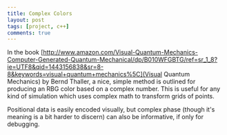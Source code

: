 ```yaml
---
title: Complex Colors
layout: post
tags: [project, c++]
comments: true
---
```


In the book [http://www.amazon.com/Visual-Quantum-Mechanics-Computer-Generated-Quantum-Mechanical/dp/B010WFGBTG/ref=sr_1_8?ie=UTF8&qid=1443156838&sr=8-8&keywords=visual+quantum+mechanics%5C](Visual Quantum Mechanics) by Bernd Thaller, a nice, simple method is outlined for producing an RBG color based on a complex number. This is useful for any kind of simulation which uses complex math to transform grids of points.

Positional data is easily encoded visually, but complex phase (though it's meaning is a bit harder to discern) can also be informative, if only for debugging.

